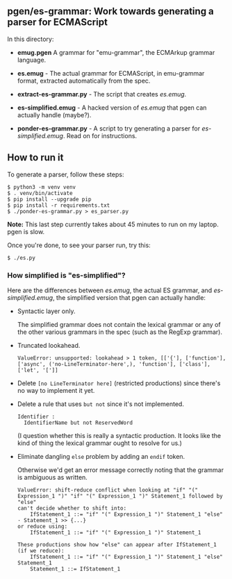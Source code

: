 ## pgen/es-grammar: Work towards generating a parser for ECMAScript

In this directory:

*   **emug.pgen** A grammar for "emu-grammar", the ECMArkup grammar language.

*   **es.emug** - The actual grammar for ECMAScript, in emu-grammar format,
    extracted automatically from the spec.

*   **extract-es-grammar.py** - The script that creates *es.emug*.

*   **es-simplified.emug** - A hacked version of *es.emug* that pgen can actually handle
    (maybe?).

*   **ponder-es-grammar.py** - A script to try generating a parser for *es-simplified.emug*.
    Read on for instructions.

## How to run it

To generate a parser, follow these steps:

```console
$ python3 -m venv venv
$ . venv/bin/activate
$ pip install --upgrade pip
$ pip install -r requirements.txt
$ ./ponder-es-grammar.py > es_parser.py
```

**Note:** This last step currently takes about 45 minutes to run on my
laptop.  pgen is slow.

Once you're done, to see your parser run, try this:

```console
$ ./es.py
```


### How simplified is "es-simplified"?

Here are the differences between *es.emug*, the actual ES grammar, and
*es-simplified.emug*, the simplified version that pgen can actually
handle:


*   Syntactic layer only.

    The simplified grammar does not contain the lexical grammar or any
    of the other various grammars in the spec (such as the RegExp grammar).

*   Truncated lookahead.

    `ValueError: unsupported: lookahead > 1 token, [['{'], ['function'], ['async', ('no-LineTerminator-here',), 'function'], ['class'], ['let', '[']]`

*   Delete `[no LineTerminator here]` (restricted productions) since
    there's no way to implement it yet.

*   Delete a rule that uses `but not` since it's not implemented.

        Identifier :
          IdentifierName but not ReservedWord

    (I question whether this is really a syntactic production. It looks
    like the kind of thing the lexical grammar ought to resolve for us.)

*   Eliminate dangling `else` problem by adding an `endif` token.

    Otherwise we'd get an error message correctly noting that the
    grammar is ambiguous as written.

    ```
    ValueError: shift-reduce conflict when looking at "if" "(" Expression_1 ")" "if" "(" Expression_1 ")" Statement_1 followed by "else"
    can't decide whether to shift into:
        IfStatement_1 ::= "if" "(" Expression_1 ")" Statement_1 "else" · Statement_1 >> {...}
    or reduce using:
        IfStatement_1 ::= "if" "(" Expression_1 ")" Statement_1

    These productions show how "else" can appear after IfStatement_1 (if we reduce):
        IfStatement_1 ::= "if" "(" Expression_1 ")" Statement_1 "else" Statement_1
        Statement_1 ::= IfStatement_1
    ```
